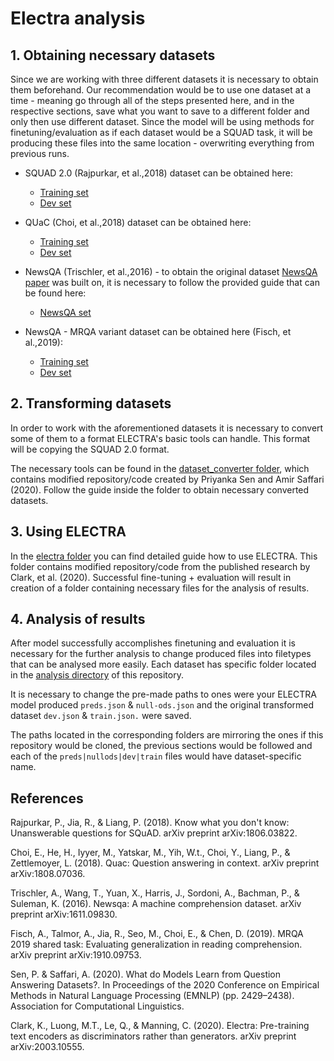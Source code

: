 # Electra analysis

## 1. Obtaining necessary datasets
Since we are working with three different datasets it is necessary to obtain them beforehand.  Our recommendation would be to use one dataset at a time - meaning go through all of the steps presented here, and in the respective sections, save what you want to save to a different folder and only then use different dataset. Since the model will be using methods for finetuning/evaluation as if each dataset would be a SQUAD task, it will be producing these files into the same location - overwriting everything from previous runs. 

* SQUAD 2.0 (Rajpurkar, et al.,2018) dataset can be obtained here:
  * [Training set](https://rajpurkar.github.io/SQuAD-explorer/dataset/train-v2.0.json)
  * [Dev set](https://rajpurkar.github.io/SQuAD-explorer/dataset/dev-v2.0.json)
 
* QUaC (Choi, et al.,2018) dataset can be obtained here:
  * [Training set](https://s3.amazonaws.com/my89public/quac/train_v0.2.json)
  * [Dev set](https://s3.amazonaws.com/my89public/quac/val_v0.2.json)

* NewsQA (Trischler, et al.,2016) - to obtain the original dataset [NewsQA paper](https://arxiv.org/pdf/1611.09830) was built on, it is necessary to follow the provided guide that can be found here:
  * [NewsQA set](https://github.com/Maluuba/newsqa)
 
* NewsQA - MRQA variant dataset can be obtained here (Fisch, et al.,2019):
  * [Training set](https://s3.us-east-2.amazonaws.com/mrqa/release/v2/train/NewsQA.jsonl.gz)
  * [Dev set](https://s3.us-east-2.amazonaws.com/mrqa/release/v2/dev/NewsQA.jsonl.gz)

## 2. Transforming datasets

In order to work with the aforementioned datasets it is necessary to convert some of them to a format ELECTRA's basic tools can handle.  This format will be copying the SQUAD 2.0 format.  
  
The necessary tools can be found in the [dataset_converter folder](https://github.com/TheHaymitch/Electra_analysis/tree/main/dataset_converter), which contains modified repository/code created by Priyanka Sen and Amir Saffari (2020). Follow the guide inside the folder to obtain necessary converted datasets.  

 ## 3. Using ELECTRA
 In the [electra folder](https://github.com/TheHaymitch/Electra_analysis/tree/main/electra) you can find detailed guide how to use ELECTRA. This folder contains modified repository/code from the published research by Clark, et al. (2020). Successful fine-tuning + evaluation will result in creation of a folder containing necessary files for the analysis of results.  
 
 ## 4. Analysis of results
 
 After model successfully accomplishes finetuning and evaluation it is necessary for the further analysis to change produced files into filetypes that can be analysed more easily. Each dataset has specific folder located in the [analysis directory](https://github.com/TheHaymitch/Electra_analysis/tree/main/analysis) of this repository.  
   
 It is necessary to change the pre-made paths to ones were your ELECTRA model produced `preds.json` & `null-ods.json` and the original transformed dataset `dev.json` & `train.json.` were saved.  
   
 The paths located in the corresponding folders are mirroring the ones if this repository would be cloned, the previous sections would be followed and each of the `preds|nullods|dev|train` files would have dataset-specific name.  
 
 

 
 
 
 
## References  
  
Rajpurkar, P., Jia, R., & Liang, P. (2018). Know what you don't know: Unanswerable questions for SQuAD. arXiv preprint arXiv:1806.03822.

Choi, E., He, H., Iyyer, M., Yatskar, M., Yih, W.t., Choi, Y., Liang, P., & Zettlemoyer, L. (2018). Quac: Question answering in context. arXiv preprint arXiv:1808.07036.  

Trischler, A., Wang, T., Yuan, X., Harris, J., Sordoni, A., Bachman, P., & Suleman, K. (2016). Newsqa: A machine comprehension dataset. arXiv preprint arXiv:1611.09830.  

Fisch, A., Talmor, A., Jia, R., Seo, M., Choi, E., & Chen, D. (2019). MRQA 2019 shared task: Evaluating generalization in reading comprehension. arXiv preprint arXiv:1910.09753.
  
Sen, P. & Saffari, A.  (2020). What do Models Learn from Question Answering Datasets?. In Proceedings of the 2020 Conference on Empirical Methods in Natural Language Processing (EMNLP) (pp. 2429–2438). Association for Computational Linguistics.  

Clark, K., Luong, M.T., Le, Q., & Manning, C. (2020). Electra: Pre-training text encoders as discriminators rather than generators. arXiv preprint arXiv:2003.10555.




